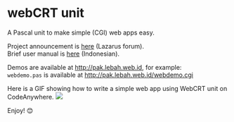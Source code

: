 # webCRT unit
A Pascal unit to make simple (CGI) web apps easy.

Project announcement is [here](http://forum.lazarus-ide.org/index.php?topic=33946) (Lazarus forum).  
Brief user manual is [here](https://github.com/pakLebah/webCRT/wiki/WebCRT-User-Manual-%5BID%5D) (Indonesian).

Demos are available at http://pak.lebah.web.id, for example:    
```webdemo.pas``` is available at http://pak.lebah.web.id/webdemo.cgi

Here is a GIF showing how to write a simple web app using WebCRT unit on CodeAnywhere.
![](https://github.com/pakLebah/webCRT/blob/master/webcrt_on_ca.gif)

Enjoy! 😊
